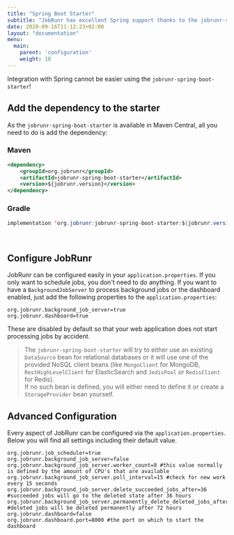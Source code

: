 ```yaml
---
title: "Spring Boot Starter"
subtitle: "JobRunr has excellent Spring support thanks to the jobrunr-spring-boot-starter"
date: 2020-09-16T11:12:23+02:00
layout: "documentation"
menu: 
  main: 
    parent: 'configuration'
    weight: 10
---
```

Integration with Spring cannot be easier using the `jobrunr-spring-boot-starter`!

## Add the dependency to the starter
As the `jobrunr-spring-boot-starter` is available in Maven Central, all you need to do is add the dependency:
### Maven
```xml
<dependency> 
    <groupId>org.jobrunr</groupId> 
    <artifactId>jobrunr-spring-boot-starter</artifactId> 
    <version>${jobrunr.version}</version> 
</dependency>
```

### Gradle
```java
implementation 'org.jobrunr:jobrunr-spring-boot-starter:${jobrunr.version}'
```
<br/>

## Configure JobRunr
JobRunr can be configured easily in your `application.properties`. If you only want to schedule jobs, you don't need to do anything. If you want to have a `BackgroundJobServer` to process background jobs or the dashboard enabled, just add the following properties to the `application.properties`:

```
org.jobrunr.background_job_server=true
org.jobrunr.dashboard=true
```

These are disabled by default so that your web application does not start processing jobs by accident.


> The `jobrunr-spring-boot-starter` will try to either use an existing `DataSource` bean for relational databases or it will use one of the provided NoSQL client beans (like `MongoClient` for MongoDB, `RestHighLevelClient` for ElasticSearch and `JedisPool` or `RedisClient` for Redis). <br/>
> If no such bean is defined, you will either need to define it or create a `StorageProvider` bean yourself.

## Advanced Configuration
Every aspect of JobRunr can be configured via the `application.properties`. Below you will find all settings including their default value.

```
org.jobrunr.job_scheduler=true
org.jobrunr.background_job_server=false
org.jobrunr.background_job_server.worker_count=8 #this value normally is defined by the amount of CPU's that are available
org.jobrunr.background_job_server.poll_interval=15 #check for new work every 15 seconds
org.jobrunr.background_job_server.delete_succeeded_jobs_after=36 #succeeded jobs will go to the deleted state after 36 hours
org.jobrunr.background_job_server.permanently_delete_deleted_jobs_after=72 #deleted jobs will be deleted permanently after 72 hours
org.jobrunr.dashboard=false
org.jobrunr.dashboard.port=8000 #the port on which to start the dashboard
```